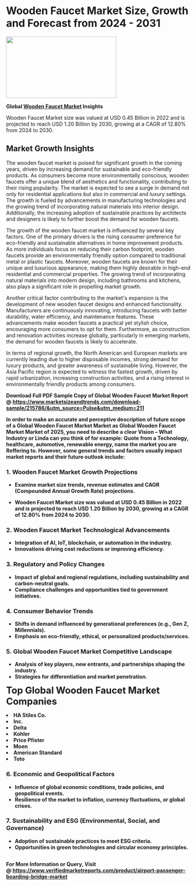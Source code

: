 <H1>Wooden Faucet Market Size, Growth and Forecast from 2024 - 2031</H1><img class="aligncenter size-medium wp-image-584254" src="https://thirdeyenews.in/wp-content/uploads/2024/09/Global-Market-Research-300x168.jpeg" alt="" width="300" height="168" /><p><strong>Global&nbsp;<a href="https://www.marketsizeandtrends.com/download-sample/215786/&amp;utm_source=Pulse&amp;utm_medium=211">Wooden Faucet Market</a> Insights</strong></p><p>Wooden Faucet Market size was valued at USD 0.45 Billion in 2022 and is projected to reach USD 1.20 Billion by 2030, growing at a CAGR of 12.80% from 2024 to 2030.</p><p><h2>Market Growth Insights</h2> <p>The wooden faucet market is poised for significant growth in the coming years, driven by increasing demand for sustainable and eco-friendly products. As consumers become more environmentally conscious, wooden faucets offer a unique blend of aesthetics and functionality, contributing to their rising popularity. The market is expected to see a surge in demand not only for residential applications but also in commercial and luxury settings. The growth is fueled by advancements in manufacturing technologies and the growing trend of incorporating natural materials into interior design. Additionally, the increasing adoption of sustainable practices by architects and designers is likely to further boost the demand for wooden faucets.</p> <p><strong></strong></p> <p>The growth of the wooden faucet market is influenced by several key factors. One of the primary drivers is the rising consumer preference for eco-friendly and sustainable alternatives in home improvement products. As more individuals focus on reducing their carbon footprint, wooden faucets provide an environmentally friendly option compared to traditional metal or plastic faucets. Moreover, wooden faucets are known for their unique and luxurious appearance, making them highly desirable in high-end residential and commercial properties. The growing trend of incorporating natural materials into modern design, including bathrooms and kitchens, also plays a significant role in propelling market growth.</p> <p>Another critical factor contributing to the market's expansion is the development of new wooden faucet designs and enhanced functionality. Manufacturers are continuously innovating, introducing faucets with better durability, water efficiency, and maintenance features. These advancements make wooden faucets a practical yet stylish choice, encouraging more consumers to opt for them. Furthermore, as construction and renovation activities increase globally, particularly in emerging markets, the demand for wooden faucets is likely to accelerate.</p> <p>In terms of regional growth, the North American and European markets are currently leading due to higher disposable incomes, strong demand for luxury products, and greater awareness of sustainable living. However, the Asia Pacific region is expected to witness the fastest growth, driven by rapid urbanization, increasing construction activities, and a rising interest in environmentally friendly products among consumers.</p> <p><strong></p><p><span class=""><strong>Download Full PDF Sample Copy of Global Wooden Faucet Market Report</strong> @ <a href="https://www.marketsizeandtrends.com/download-sample/215786/&amp;utm_source=Pulse&amp;utm_medium=211" target="_blank">https://www.marketsizeandtrends.com/download-sample/215786/&amp;utm_source=Pulse&amp;utm_medium=211</a></span></p><p>In order to make an accurate and perceptive description of future scope of a Global&nbsp;Wooden Faucet Market Market as Global&nbsp;Wooden Faucet Market Market of 2025, you need to describe a clear Vision &ndash; What Industry or Linda can you think of for example: Quote from a Technology, healthcare, automotive, renewable energy, name the market you are Reffering to. However, some general trends and factors usually impact market reports and their future outlook include:</p><h3>1.&nbsp;<strong>Wooden Faucet Market Growth Projections</strong></h3><ul><li>Examine market size trends, revenue estimates and CAGR (Compounded Annual Growth Rate) projections.</li><li><p>Wooden Faucet Market size was valued at USD 0.45 Billion in 2022 and is projected to reach USD 1.20 Billion by 2030, growing at a CAGR of 12.80% from 2024 to 2030.</p></li></ul><h3>2.&nbsp;<strong>Wooden Faucet Market Technological Advancements</strong></h3><ul><li>Integration of AI, IoT, blockchain, or automation in the industry.</li><li>Innovations driving cost reductions or improving efficiency.</li></ul><h3>3.&nbsp;<strong>Regulatory and Policy Changes</strong></h3><ul><li>Impact of global and regional regulations, including sustainability and carbon-neutral goals.</li><li>Compliance challenges and opportunities tied to government initiatives.</li></ul><h3>4.&nbsp;<strong>Consumer Behavior Trends</strong></h3><ul><li>Shifts in demand influenced by generational preferences (e.g., Gen Z, Millennials).</li><li>Emphasis on eco-friendly, ethical, or personalized products/services.</li></ul><h3>5.&nbsp;<strong>Global Wooden Faucet Market Competitive Landscape</strong></h3><ul><li>Analysis of key players, new entrants, and partnerships shaping the industry.</li><li>Strategies for differentiation and market penetration.</li></ul><p data-pm-slice="1 1 []"><span style="color: inherit; font-family: inherit; font-size: 25px;">Top Global Wooden Faucet Market Companies</span></p><div class="" data-test-id=""><p><li>HA Stiles Co.</li><li> Inc.</li><li> Delta</li><li> Kohler</li><li> Price Pfister</li><li> Moen</li><li> American Standard</li><li> Toto</li></p></div><h3>6.&nbsp;<strong>Economic and Geopolitical Factors</strong></h3><ul><li>Influence of global economic conditions, trade policies, and geopolitical events.</li><li>Resilience of the market to inflation, currency fluctuations, or global crises.</li></ul><h3>7.&nbsp;<strong>Sustainability and ESG (Environmental, Social, and Governance)</strong></h3><ul><li>Adoption of sustainable practices to meet ESG criteria.</li><li>Opportunities in green technologies and circular economy principles.</li></ul><h2><strong style="font-size: 14px;">For More Information or Query, Visit @&nbsp;</strong><a style="background-color: #ffffff; font-size: 14px;" href="https://www.marketsizeandtrends.com/report/wooden-faucet-market/" target="_blank">https://www.verifiedmarketreports.com/product/airport-passenger-boarding-bridge-market</a></h2>
